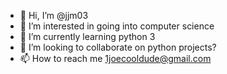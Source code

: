 - 👋 Hi, I’m @jjm03
- 👀 I’m interested in going into computer science
- 🌱 I’m currently learning python 3
- 💞️ I’m looking to collaborate on python projects?
- 📫 How to reach me 1joecooldude@gmail.com

<!---
jjm03/jjm03 is a ✨ special ✨ repository because its `README.md` (this file) appears on your GitHub profile.
You can click the Preview link to take a look at your changes.
--->
